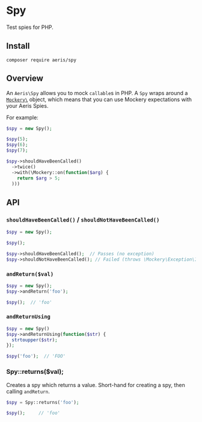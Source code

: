 # Spy

Test spies for PHP.

## Install

```
composer require aeris/spy
```

## Overview

An `Aeris\Spy` allows you to mock `callable`s in PHP. A `Spy` wraps around a [`Mockery\`](http://docs.mockery.io/) object, which means that you can use Mockery expectations with your Aeris Spies.

For example:

```php
$spy = new Spy();

$spy(5);
$spy(6);
$spy(7);

$spy->shouldHaveBeenCalled()
  ->twice()
  ->with(\Mockery::on(function($arg) {
    return $arg > 5;
  )))
```

## API

### `shouldHaveBeenCalled()` / `shouldNotHaveBeenCalled()`

```php
$spy = new Spy();

$spy();

$spy->shouldHaveBeenCalled();  // Passes (no exception)
$spy->shouldNotHaveBeenCalled(); // Failed (throws \Mockery\Exception\InvalidCountException)
```

### `andReturn($val)`

```php
$spy = new Spy();
$spy->andReturn('foo');

$spy();  // 'foo'
```

### `andReturnUsing`

```php
$spy = new Spy()
$spy->andReturnUsing(function($str) {
  strtoupper($str);
});

$spy('foo');  // 'FOO'
```

### Spy::returns($val);

Creates a spy which returns a value. Short-hand for creating a spy, then calling `andReturn`.

```php
$spy = Spy::returns('foo');

$spy(); 	// 'foo'
```